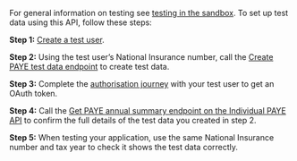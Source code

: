 For general information on testing see [testing in the sandbox](https://developer.service.hmrc.gov.uk/api-documentation/docs/testing).
To set up test data using this API, follow these steps:

**Step 1:** [Create a test user](https://developer.service.hmrc.gov.uk/api-documentation/docs/testing/test-users-test-data-stateful-behaviour).

**Step 2:** Using the test user’s National Insurance number, call the [Create PAYE test data endpoint](https://developer.service.hmrc.gov.uk/api-documentation/docs/api/service/paye-des-stub/2.0#_create-tax-history-test-data_post_accordion) to create test data.

**Step 3:** Complete the [authorisation journey](https://developer.service.hmrc.gov.uk/api-documentation/docs/authorisation/user-restricted-endpoints) with your test user to get an OAuth token.

**Step 4:** Call the [Get PAYE annual summary endpoint on the Individual PAYE API](https://developer.service.hmrc.gov.uk/api-documentation/docs/api/service/individuals-paye/1.0#_get-paye-annual-summary_get_accordion) to confirm the full details of the test data you created in step 2.

**Step 5:** When testing your application, use the same National Insurance number and tax year to check it shows the test data correctly.